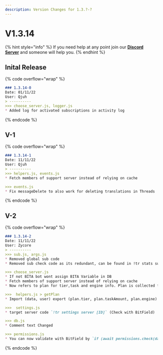 ```yaml
---
description: Version Changes for 1.3.?-?
---
```


# V1.3.14

{% hint style="info" %}
If you need help at any point join our [**Discord Server**](https://discord.gg/mgNR64R) and someone will help you.
{% endhint %}

## Inital Release

{% code overflow="wrap" %}
```markdown
### 1.3.14-0
Date: 01/11/22
User: Qjuh
> ----------
>>> choose_server.js, logger.js
* Added log for activated subscriptions in activity log
```
{% endcode %}

## V-1

{% code overflow="wrap" %}
```markdown
### 1.3.14-1
Date: 11/11/22
User: Qjuh
> ----------
>>> helpers.js, events.js
* Fetch members of support server instead of relying on cache

>>> events.js
* Fix messageDelete to also work for deleting translations in Threads
```
{% endcode %}

## V-2

{% code overflow="wrap" %}
```markdown
### 1.3.14-2
Date: 11/11/22
User: Zycore
> ----------
>>> sub.js, args.js
* Removed global sub code
* Removed sub check code as its redundant, can be found in !tr stats sub

>>> choose_server.js
* If not BITA bot wont assign BITA Variable in DB
* Fetch members of support server instead of relying on cache
* Now refers to plan for tier,task and engine info. Plan is collected from helpers.js > getPlan

>>>  helpers.js > getPlan
* Import (data, user) export (plan.tier, plan.taskAmount, plan.engine)

>>>  settings.js
* target server code `!tr settings server [ID]` (Check with BitField)

>>> db.js
* Comment text Changed

>>> permissions.js
* You can now validate with BitField by `if (await permissions.check(data, "Permission Name Here"))`, it will return true or false
```
{% endcode %}
